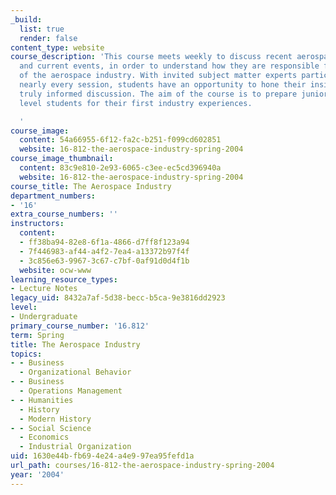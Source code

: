```yaml
---
_build:
  list: true
  render: false
content_type: website
course_description: 'This course meets weekly to discuss recent aerospace history
  and current events, in order to understand how they are responsible for the state
  of the aerospace industry. With invited subject matter experts participating in
  nearly every session, students have an opportunity to hone their insight through
  truly informed discussion. The aim of the course is to prepare junior and senior
  level students for their first industry experiences.

  '
course_image:
  content: 54a66955-6f12-fa2c-b251-f099cd602851
  website: 16-812-the-aerospace-industry-spring-2004
course_image_thumbnail:
  content: 83c9e810-2e93-6065-c3ee-ec5cd396940a
  website: 16-812-the-aerospace-industry-spring-2004
course_title: The Aerospace Industry
department_numbers:
- '16'
extra_course_numbers: ''
instructors:
  content:
  - ff38ba94-82e8-6f1a-4866-d7ff8f123a94
  - 7f446983-af44-a4f2-7ea4-a13372b97f4f
  - 3c856e63-9967-3c67-c7bf-0af91d0d4f1b
  website: ocw-www
learning_resource_types:
- Lecture Notes
legacy_uid: 8432a7af-5d38-becc-b5ca-9e3816dd2923
level:
- Undergraduate
primary_course_number: '16.812'
term: Spring
title: The Aerospace Industry
topics:
- - Business
  - Organizational Behavior
- - Business
  - Operations Management
- - Humanities
  - History
  - Modern History
- - Social Science
  - Economics
  - Industrial Organization
uid: 1630e44b-fb69-4e24-a4e9-97ea95fefd1a
url_path: courses/16-812-the-aerospace-industry-spring-2004
year: '2004'
---
```

